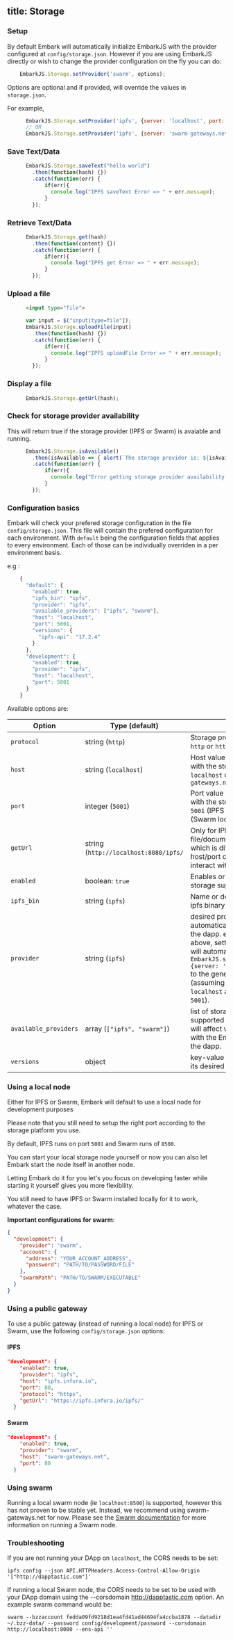 title: Storage
---

### Setup

By default Embark will automatically initialize EmbarkJS with the provider configured at `config/storage.json`. However if you are using EmbarkJS directly or wish to change the provider configuration on the fly you can do:

```Javascript
    EmbarkJS.Storage.setProvider('swarm', options);
```
Options are optional and if provided, will override the values in `storage.json`. 

For example,
```Javascript
      EmbarkJS.Storage.setProvider('ipfs', {server: 'localhost', port: '5001'});
      // OR
      EmbarkJS.Storage.setProvider('ipfs', {server: 'swarm-gateways.net', port: '80'});
```

### Save Text/Data

```Javascript
      EmbarkJS.Storage.saveText("hello world")
        .then(function(hash) {})
        .catch(function(err) {
            if(err){
              console.log("IPFS saveText Error => " + err.message);
            }
        });
```

### Retrieve Text/Data

```Javascript
      EmbarkJS.Storage.get(hash)
        .then(function(content) {})
        .catch(function(err) {
            if(err){
              console.log("IPFS get Error => " + err.message);
            }
        });
```

### Upload a file

```Html
      <input type="file">
```

```Javascript
      var input = $("input[type=file"]);
      EmbarkJS.Storage.uploadFile(input)
        .then(function(hash) {})
        .catch(function(err) {
            if(err){
              console.log("IPFS uploadFile Error => " + err.message);
            }
        });
```

### Display a file

```Javascript
      EmbarkJS.Storage.getUrl(hash);
```

### Check for storage provider availability
This will return true if the storage provider (IPFS or Swarm) is avaiable and running. 

```Javascript
      EmbarkJS.Storage.isAvailable()
        .then(isAvailable => { alert(`The storage provider is: ${isAvailable ? 'available' : 'not available'}`) })
        .catch(function(err) {
            if(err){
              console.log("Error getting storage provider availability => " + err.message);
            }
        });
```

### Configuration basics

Embark will check your prefered storage configuration in the file ``config/storage.json``. This file will contain the prefered configuration for each environment. With ``default`` being the configuration fields that applies to every environment. Each of those can be individually overriden in a per environment basis.

e.g :

```Javascript
    {
      "default": {
        "enabled": true,
        "ipfs_bin": "ipfs",
        "provider": "ipfs",
        "available_providers": ["ipfs", "swarm"],
        "host": "localhost",
        "port": 5001,
        "versions": {
          "ipfs-api": "17.2.4"
        }
      },
      "development": {
        "enabled": true,
        "provider": "ipfs",
        "host": "localhost",
        "port": 5001
      }
    }
```

Available options are:

Option | Type (default) | Value         
--- | --- | --- 
`protocol`    | string (`http`) | Storage provider protocol, ie `http` or `https`
`host`        | string (`localhost`) | Host value used to interact with the storage provider, ie `localhost` or `swarm-gateways.net`
`port`        | integer (`5001`) | Port value used to interact with the storage provider, ie `5001` (IPFS local node) or `8500` (Swarm local node) or `80`
`getUrl`      | string (`http://localhost:8080/ipfs/` | Only for IPFS. This sets the file/document retrieval URL, which is different than the host/port combination used to interact with the IPFS api.
`enabled`    | boolean: `true` | Enables or completly disables storage support
`ipfs_bin`    | string (`ipfs`) | Name or desired path to the ipfs binary
`provider`    | string (`ipfs`) | desired provider to automatically connect to on the dapp. e.g in the example above, setting this to ``"ipfs"`` will automaticaly add ``EmbarkJS.setProvider('ipfs', {server: 'localhost', 5001})`` to the generated code (assuming `host` is set to `localhost` and `port` is set to `5001`).
`available_providers`    | array (`["ipfs", "swarm"]`) | list of storages to be supported on the dapp. This will affect what's available with the EmbarkJS library on the dapp.
`versions`    | object | key-value hash of library and its desired version

### Using a local node

Either for IPFS or Swarm, Embark will default to use a local node for development purposes

Please note that you still need to setup the right port according to the storage platform you use.

By default, IPFS runs on port `5001` and Swarm runs of `8500`.

You can start your local storage node yourself or now you can also let Embark start the node itself in another node.

Letting Embark do it for you let's you focus on developing faster while starting it yourself gives you more flexibility.

You still need to have IPFS or Swarm installed locally for it to work, whatever the case.

**Important configurations for swarm**:

```json
{
  "development": {
    "provider": "swarm",
    "account": {
      "address": "YOUR_ACCOUNT_ADDRESS",
      "password": "PATH/TO/PASSWORD/FILE"
    },
    "swarmPath": "PATH/TO/SWARM/EXECUTABLE"
  }
}
```

### Using a public gateway

To use a public gateway (instead of running a local node) for IPFS or Swarm, use the following `config/storage.json` options:
#### IPFS
```json
"development": {
    "enabled": true,
    "provider": "ipfs",
    "host": "ipfs.infura.io",
    "port": 80,
    "protocol": "https",
    "getUrl": "https://ipfs.infura.io/ipfs/"
  }
```

#### Swarm
```json
"development": {
    "enabled": true,
    "provider": "swarm",
    "host": "swarm-gateways.net",
    "port": 80
  }
```

### Using swarm
Running a local swarm node (ie `localhost:8500`) is supported, however this has not proven to be stable yet. Instead, we recommend using swarm-gateways.net for now.
Please see the [Swarm documentation](http://swarm-guide.readthedocs.io/en/latest/runninganode.html) for more information on running a Swarm node.

### Troubleshooting

If you are not running your DApp on `localhost`, the CORS needs to be set:

```
ipfs config --json API.HTTPHeaders.Access-Control-Allow-Origin '["http://dapptastic.com"]'
```

If running a local Swarm node, the CORS needs to be set to be used with your DApp domain using the --corsdomain http://dapptastic.com option. An example swarm command would be:

```
swarm --bzzaccount fedda09fd9218d1ea4fd41ad44694fa4ccba1878 --datadir ~/.bzz-data/ --password config/development/password --corsdomain http://localhost:8000 --ens-api ''
```

